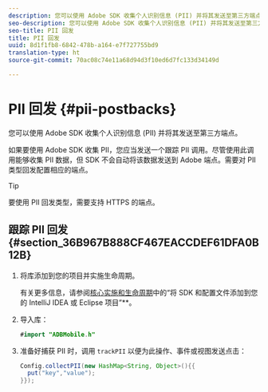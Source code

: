 ```yaml
---
description: 您可以使用 Adobe SDK 收集个人识别信息 (PII) 并将其发送至第三方端点。
seo-description: 您可以使用 Adobe SDK 收集个人识别信息 (PII) 并将其发送至第三方端点。
seo-title: PII 回发
title: PII 回发
uuid: 8d1f1fb8-6842-478b-a164-e7f727755bd9
translation-type: ht
source-git-commit: 70ac08c74e11a68d94d3f10ed6d7fc133d34149d

---
```



# PII 回发 {#pii-postbacks}

您可以使用 Adobe SDK 收集个人识别信息 (PII) 并将其发送至第三方端点。

如果要使用 Adobe SDK 收集 PII，您应当发送一个跟踪 PII 调用。尽管使用此调用能够收集 PII 数据，但 SDK 不会自动将该数据发送到 Adobe 端点。需要对 PII 类型回发配置相应的端点。

>[!TIP]
>
>要使用 PII 回发类型，需要支持 HTTPS 的端点。

## 跟踪 PII 回发 {#section_36B967B888CF467EACCDEF61DFA0B12B}

1. 将库添加到您的项目并实施生命周期。

   有关更多信息，请参阅[核心实施和生命周期](/help/android/getting-started/dev-qs.md)中的“将 SDK 和配置文件添加到您的 IntelliJ IDEA 或 Eclipse 项目”**。

1. 导入库：

   ```java
   #import "ADBMobile.h"
   ```

1. 准备好捕获 PII 时，调用 `trackPII` 以便为此操作、事件或视图发送点击：

   ```java
   Config.collectPII(new HashMap<String, Object>(){{
     put("key","value");
   }});
   ```

